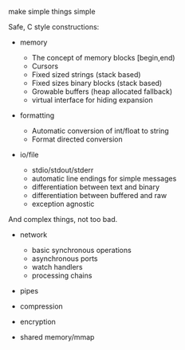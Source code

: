 
make simple things simple

Safe, C style constructions:

* memory
	- The concept of memory blocks [begin,end)
	- Cursors
	- Fixed sized strings (stack based)
	- Fixed sizes binary blocks (stack based)
	- Growable buffers (heap allocated fallback)
	- virtual interface for hiding expansion

* formatting
	- Automatic conversion of int/float to string
	- Format directed conversion

* io/file
	- stdio/stdout/stderr
	- automatic line endings for simple messages
	- differentiation between text and binary
	- differentiation between buffered and raw
	- exception agnostic

And complex things, not too bad.

* network
	- basic synchronous operations
	- asynchronous ports
	- watch handlers
	- processing chains

* pipes
* compression
* encryption
* shared memory/mmap

